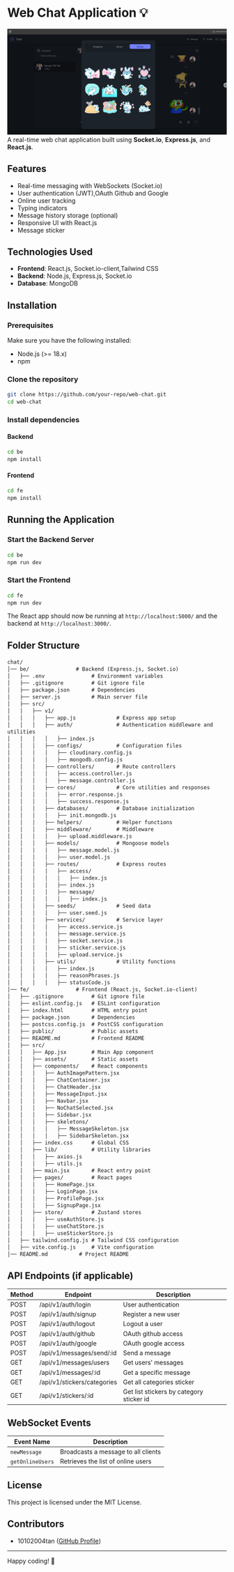 # Web Chat Application 💡
![Chat Application](./images/sticker-zalo.png)
A real-time web chat application built using **Socket.io**, **Express.js**, and **React.js**.




## Features
- Real-time messaging with WebSockets (Socket.io)
- User authentication (JWT),OAuth Github and Google
- Online user tracking
- Typing indicators
- Message history storage (optional)
- Responsive UI with React.js
- Message sticker

## Technologies Used
- **Frontend**: React.js, Socket.io-client,Tailwind CSS
- **Backend**: Node.js, Express.js, Socket.io
- **Database**: MongoDB

## Installation

### Prerequisites
Make sure you have the following installed:
- Node.js (>= 18.x)
- npm

### Clone the repository
```sh
git clone https://github.com/your-repo/web-chat.git
cd web-chat
```

### Install dependencies
#### Backend
```sh
cd be
npm install
```
#### Frontend
```sh
cd fe
npm install
```

## Running the Application

### Start the Backend Server
```sh
cd be
npm run dev
```

### Start the Frontend
```sh
cd fe
npm run dev
```

The React app should now be running at `http://localhost:5000/` and the backend at `http://localhost:3000/`.

## Folder Structure
```
chat/
│── be/               # Backend (Express.js, Socket.io)
│   ├── .env               # Environment variables
│   ├── .gitignore         # Git ignore file
│   ├── package.json       # Dependencies
│   ├── server.js          # Main server file
│   ├── src/
│   │   ├── v1/
│   │   │   ├── app.js             # Express app setup
│   │   │   ├── auth/              # Authentication middleware and utilities
│   │   │   │   ├── index.js
│   │   │   ├── configs/           # Configuration files
│   │   │   │   ├── cloudinary.config.js
│   │   │   │   ├── mongodb.config.js
│   │   │   ├── controllers/       # Route controllers
│   │   │   │   ├── access.controller.js
│   │   │   │   ├── message.controller.js
│   │   │   ├── cores/             # Core utilities and responses
│   │   │   │   ├── error.response.js
│   │   │   │   ├── success.response.js
│   │   │   ├── databases/         # Database initialization
│   │   │   │   ├── init.mongodb.js
│   │   │   ├── helpers/           # Helper functions
│   │   │   ├── middleware/        # Middleware
│   │   │   │   ├── upload.middleware.js
│   │   │   ├── models/            # Mongoose models
│   │   │   │   ├── message.model.js
│   │   │   │   ├── user.model.js
│   │   │   ├── routes/            # Express routes
│   │   │   │   ├── access/
│   │   │   │   │   ├── index.js
│   │   │   │   ├── index.js
│   │   │   │   ├── message/
│   │   │   │   │   ├── index.js
│   │   │   ├── seeds/             # Seed data
│   │   │   │   ├── user.seed.js
│   │   │   ├── services/          # Service layer
│   │   │   │   ├── access.service.js
│   │   │   │   ├── message.service.js
│   │   │   │   ├── socket.service.js
│   │   │   │   ├── sticker.service.js
│   │   │   │   ├── upload.service.js
│   │   │   ├── utils/             # Utility functions
│   │   │   │   ├── index.js
│   │   │   │   ├── reasonPhrases.js
│   │   │   │   ├── statusCode.js
│── fe/               # Frontend (React.js, Socket.io-client)
│   ├── .gitignore         # Git ignore file
│   ├── eslint.config.js   # ESLint configuration
│   ├── index.html         # HTML entry point
│   ├── package.json       # Dependencies
│   ├── postcss.config.js  # PostCSS configuration
│   ├── public/            # Public assets
│   ├── README.md          # Frontend README
│   ├── src/
│   │   ├── App.jsx        # Main App component
│   │   ├── assets/        # Static assets
│   │   ├── components/    # React components
│   │   │   ├── AuthImagePattern.jsx
│   │   │   ├── ChatContainer.jsx
│   │   │   ├── ChatHeader.jsx
│   │   │   ├── MessageInput.jsx
│   │   │   ├── Navbar.jsx
│   │   │   ├── NoChatSelected.jsx
│   │   │   ├── Sidebar.jsx
│   │   │   ├── skeletons/
│   │   │   │   ├── MessageSkeleton.jsx
│   │   │   │   ├── SidebarSkeleton.jsx
│   │   ├── index.css      # Global CSS
│   │   ├── lib/           # Utility libraries
│   │   │   ├── axios.js
│   │   │   ├── utils.js
│   │   ├── main.jsx       # React entry point
│   │   ├── pages/         # React pages
│   │   │   ├── HomePage.jsx
│   │   │   ├── LoginPage.jsx
│   │   │   ├── ProfilePage.jsx
│   │   │   ├── SignupPage.jsx
│   │   ├── store/         # Zustand stores
│   │   │   ├── useAuthStore.js
│   │   │   ├── useChatStore.js
│   │   │   ├── useStickerStore.js
│   ├── tailwind.config.js # Tailwind CSS configuration
│   ├── vite.config.js     # Vite configuration
│── README.md          # Project README

```


## API Endpoints (if applicable)
| Method | Endpoint  | Description           |
|--------|----------|-----------------------|
| POST   | /api/v1/auth/login   | User authentication   |
| POST   | /api/v1/auth/signup | Register a new user       |
| POST   | /api/v1/auth/logout | Logout a user    |
| POST    | /api/v1/auth/github   | OAuth github access    |
| POST    | /api/v1/auth/google   | OAuth google access    |
| POST   | /api/v1/messages/send/:id | Send a message    |
| GET   | /api/v1/messages/users | Get users' messages      |
| GET    | /api/v1/messages/:id   | Get a specific message    |
| GET    | /api/v1/stickers/categories   | Get all categories sticker    |
| GET    | /api/v1/stickers/:id   | Get list stickers by category sticker id    |





## WebSocket Events
| Event Name | Description |
|------------|-------------|
| `newMessage`  | Broadcasts a message to all clients |
| `getOnlineUsers`   | Retrieves the list of online users |

## License
This project is licensed under the MIT License.

## Contributors
- 10102004tan ([GitHub Profile](https://github.com/10102004tan))

---
Happy coding! 🚀


